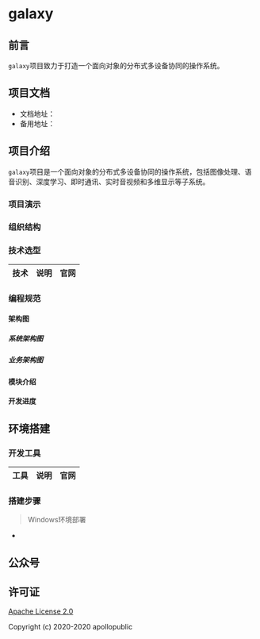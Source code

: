 # galaxy

## 前言

`galaxy`项目致力于打造一个面向对象的分布式多设备协同的操作系统。

## 项目文档

- 文档地址：
- 备用地址：

## 项目介绍

`galaxy`项目是一个面向对象的分布式多设备协同的操作系统，包括图像处理、语音识别、深度学习、即时通讯、实时音视频和多维显示等子系统。

### 项目演示

### 组织结构


### 技术选型

| 技术                 | 说明                | 官网                                                 |
| -------------------- | ------------------- | ---------------------------------------------------- |


### 编程规范


#### 架构图

##### 系统架构图


##### 业务架构图


#### 模块介绍


#### 开发进度



## 环境搭建

### 开发工具

| 工具          | 说明                | 官网                                            |
| ------------- | ------------------- | ----------------------------------------------- |


### 搭建步骤

> Windows环境部署

- 


## 公众号



## 许可证

[Apache License 2.0](https://github.com/apollopublic/dataflow/master/LICENSE)

Copyright (c) 2020-2020 apollopublic

